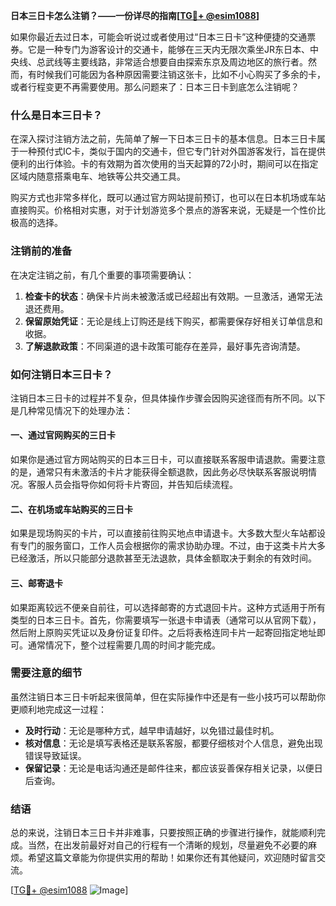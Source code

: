 **日本三日卡怎么注销？——一份详尽的指南[[TG💪+ @esim1088](https://t.me/s/esim1088)]**

如果你最近去过日本，可能会听说过或者使用过“日本三日卡”这种便捷的交通票券。它是一种专门为游客设计的交通卡，能够在三天内无限次乘坐JR东日本、中央线、总武线等主要线路，非常适合想要自由探索东京及周边地区的旅行者。然而，有时候我们可能因为各种原因需要注销这张卡，比如不小心购买了多余的卡，或者行程变更不再需要使用。那么问题来了：日本三日卡到底怎么注销呢？

### 什么是日本三日卡？

在深入探讨注销方法之前，先简单了解一下日本三日卡的基本信息。日本三日卡属于一种预付式IC卡，类似于国内的交通卡，但它专门针对外国游客发行，旨在提供便利的出行体验。卡的有效期为首次使用的当天起算的72小时，期间可以在指定区域内随意搭乘电车、地铁等公共交通工具。

购买方式也非常多样化，既可以通过官方网站提前预订，也可以在日本机场或车站直接购买。价格相对实惠，对于计划游览多个景点的游客来说，无疑是一个性价比极高的选择。

### 注销前的准备

在决定注销之前，有几个重要的事项需要确认：

1. **检查卡的状态**：确保卡片尚未被激活或已经超出有效期。一旦激活，通常无法退还费用。
2. **保留原始凭证**：无论是线上订购还是线下购买，都需要保存好相关订单信息和收据。
3. **了解退款政策**：不同渠道的退卡政策可能存在差异，最好事先咨询清楚。

### 如何注销日本三日卡？

注销日本三日卡的过程并不复杂，但具体操作步骤会因购买途径而有所不同。以下是几种常见情况下的处理办法：

#### 一、通过官网购买的三日卡

如果你是通过官方网站购买的日本三日卡，可以直接联系客服申请退款。需要注意的是，通常只有未激活的卡片才能获得全额退款，因此务必尽快联系客服说明情况。客服人员会指导你如何将卡片寄回，并告知后续流程。

#### 二、在机场或车站购买的三日卡

如果是现场购买的卡片，可以直接前往购买地点申请退卡。大多数大型火车站都设有专门的服务窗口，工作人员会根据你的需求协助办理。不过，由于这类卡片大多已经激活，所以只能部分退款甚至无法退款，具体金额取决于剩余的有效时间。

#### 三、邮寄退卡

如果距离较远不便亲自前往，可以选择邮寄的方式退回卡片。这种方式适用于所有类型的日本三日卡。首先，你需要填写一张退卡申请表（通常可以从官网下载），然后附上原购买凭证以及身份证复印件。之后将表格连同卡片一起寄回指定地址即可。通常情况下，整个过程需要几周的时间才能完成。

### 需要注意的细节

虽然注销日本三日卡听起来很简单，但在实际操作中还是有一些小技巧可以帮助你更顺利地完成这一过程：

- **及时行动**：无论是哪种方式，越早申请越好，以免错过最佳时机。
- **核对信息**：无论是填写表格还是联系客服，都要仔细核对个人信息，避免出现错误导致延误。
- **保留记录**：无论是电话沟通还是邮件往来，都应该妥善保存相关记录，以便日后查询。

### 结语

总的来说，注销日本三日卡并非难事，只要按照正确的步骤进行操作，就能顺利完成。当然，在出发前最好对自己的行程有一个清晰的规划，尽量避免不必要的麻烦。希望这篇文章能为你提供实用的帮助！如果你还有其他疑问，欢迎随时留言交流。

[[TG💪+ @esim1088](https://t.me/s/esim1088) ![Image](https://i.postimg.cc/4NQfJmqS/Snipaste-2025-05-13-00-14-12.png)]